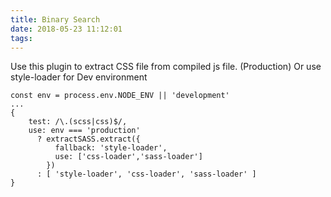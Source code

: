 ```yaml
---
title: Binary Search
date: 2018-05-23 11:12:01
tags:
---
```

Use this plugin to extract CSS file from compiled js file. (Production)
Or use style-loader for Dev environment

```
const env = process.env.NODE_ENV || 'development'
...
{
    test: /\.(scss|css)$/,
    use: env === 'production' 
      ? extractSASS.extract({
          fallback: 'style-loader',
          use: ['css-loader','sass-loader']
        })
      : [ 'style-loader', 'css-loader', 'sass-loader' ]
}
```

